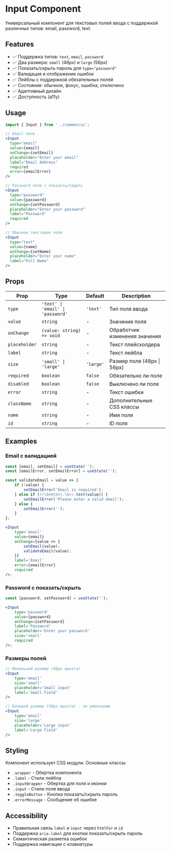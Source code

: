 # Input Component

Универсальный компонент для текстовых полей ввода с поддержкой различных типов: email, password, text.

## Features

-   ✅ Поддержка типов: `text`, `email`, `password`
-   ✅ Два размера: `small` (48px) и `large` (56px)
-   ✅ Показать/скрыть пароль для `type="password"`
-   ✅ Валидация и отображение ошибок
-   ✅ Лейблы с поддержкой обязательных полей
-   ✅ Состояния: обычное, фокус, ошибка, отключено
-   ✅ Адаптивный дизайн
-   ✅ Доступность (a11y)

## Usage

```jsx
import { Input } from '../common/ui';

// Email поле
<Input
  type="email"
  value={email}
  onChange={setEmail}
  placeholder="Enter your email"
  label="Email Address"
  required
  error={emailError}
/>

// Password поле с показать/скрыть
<Input
  type="password"
  value={password}
  onChange={setPassword}
  placeholder="Enter your password"
  label="Password"
  required
/>

// Обычное текстовое поле
<Input
  type="text"
  value={name}
  onChange={setName}
  placeholder="Enter your name"
  label="Full Name"
/>
```

## Props

| Prop          | Type                              | Default   | Description                   |
| ------------- | --------------------------------- | --------- | ----------------------------- |
| `type`        | `'text' \| 'email' \| 'password'` | `'text'`  | Тип поля ввода                |
| `value`       | `string`                          | -         | Значение поля                 |
| `onChange`    | `(value: string) => void`         | -         | Обработчик изменения значения |
| `placeholder` | `string`                          | -         | Текст плейсхолдера            |
| `label`       | `string`                          | -         | Текст лейбла                  |
| `size`        | `'small' \| 'large'`              | `'large'` | Размер поля (48px \| 56px)    |
| `required`    | `boolean`                         | `false`   | Обязательно ли поле           |
| `disabled`    | `boolean`                         | `false`   | Выключено ли поле             |
| `error`       | `string`                          | -         | Текст ошибки                  |
| `className`   | `string`                          | -         | Дополнительные CSS классы     |
| `name`        | `string`                          | -         | Имя поля                      |
| `id`          | `string`                          | -         | ID поля                       |

## Examples

### Email с валидацией

```jsx
const [email, setEmail] = useState('');
const [emailError, setEmailError] = useState('');

const validateEmail = value => {
    if (!value) {
        setEmailError('Email is required');
    } else if (!/\S+@\S+\.\S+/.test(value)) {
        setEmailError('Please enter a valid email');
    } else {
        setEmailError('');
    }
};

<Input
    type='email'
    value={email}
    onChange={value => {
        setEmail(value);
        validateEmail(value);
    }}
    label='Email'
    error={emailError}
    required
/>;
```

### Password с показать/скрыть

```jsx
const [password, setPassword] = useState('');

<Input
    type='password'
    value={password}
    onChange={setPassword}
    label='Password'
    placeholder='Enter your password'
    size='small'
    required
/>;
```

### Размеры полей

```jsx
// Маленький размер (48px высота)
<Input
    type='email'
    size='small'
    placeholder='Small input'
    label='Small Field'
/>

// Большой размер (56px высота) - по умолчанию
<Input
    type='email'
    size='large'
    placeholder='Large input'
    label='Large Field'
/>
```

## Styling

Компонент использует CSS модули. Основные классы:

-   `.wrapper` - Обертка компонента
-   `.label` - Стили лейбла
-   `.inputWrapper` - Обертка для поля и иконки
-   `.input` - Стили поля ввода
-   `.toggleButton` - Кнопка показать/скрыть пароль
-   `.errorMessage` - Сообщение об ошибке

## Accessibility

-   Правильная связь `label` и `input` через `htmlFor` и `id`
-   Поддержка `aria-label` для кнопки показать/скрыть пароль
-   Семантическая разметка ошибок
-   Поддержка навигации с клавиатуры
